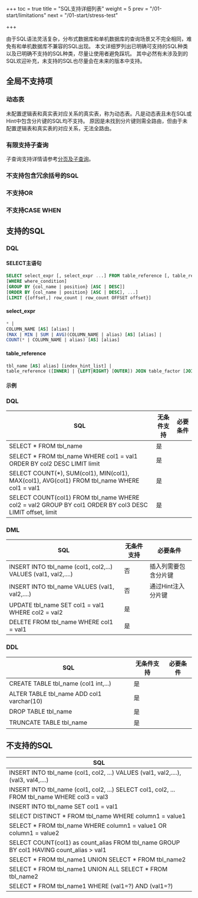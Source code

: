 +++
toc = true
title = "SQL支持详细列表"
weight = 5
prev = "/01-start/limitations"
next = "/01-start/stress-test"

+++

由于SQL语法灵活复杂，分布式数据库和单机数据库的查询场景又不完全相同，难免有和单机数据库不兼容的SQL出现。
本文详细罗列出已明确可支持的SQL种类以及已明确不支持的SQL种类，尽量让使用者避免踩坑。
其中必然有未涉及到的SQL欢迎补充，未支持的SQL也尽量会在未来的版本中支持。

## 全局不支持项

### 动态表
未配置逻辑表和真实表对应关系的真实表，称为动态表。凡是动态表且未在SQL或Hint中包含分片键的SQL均不支持。
原因是未找到分片键则需全路由，但由于未配置逻辑表和真实表的对应关系，无法全路由。

### 有限支持子查询
子查询支持详情请参考[分页及子查询](/02-guide/subquery/)。

### 不支持包含冗余括号的SQL

### 不支持OR

### 不支持CASE WHEN

## 支持的SQL

### DQL

#### SELECT主语句

```sql
SELECT select_expr [, select_expr ...] FROM table_reference [, table_reference ...]
[WHERE where_condition] 
[GROUP BY {col_name | position} [ASC | DESC]] 
[ORDER BY {col_name | position} [ASC | DESC], ...] 
[LIMIT {[offset,] row_count | row_count OFFSET offset}]
```

#### select_expr

```sql
* | 
COLUMN_NAME [AS] [alias] | 
(MAX | MIN | SUM | AVG)(COLUMN_NAME | alias) [AS] [alias] | 
COUNT(* | COLUMN_NAME | alias) [AS] [alias]
```

#### table_reference

```sql
tbl_name [AS] alias] [index_hint_list] | 
table_reference ([INNER] | {LEFT|RIGHT} [OUTER]) JOIN table_factor [JOIN ON conditional_expr | USING (column_list)] | 
```

#### 示例

### DQL

| SQL                                                                                                     | 无条件支持 | 必要条件 |
| ------------------------------------------------------------------------------------------------------- | --------- | ------- |
| SELECT * FROM tbl_name                                                                                  | 是        |         |
| SELECT * FROM tbl_name WHERE col1 = val1 ORDER BY col2 DESC LIMIT limit                                 | 是        |         |
| SELECT COUNT(*), SUM(col1), MIN(col1), MAX(col1), AVG(col1) FROM tbl_name WHERE col1 = val1             | 是        |         |
| SELECT COUNT(col1) FROM tbl_name WHERE col2 = val2 GROUP BY col1 ORDER BY col3 DESC LIMIT offset, limit | 是        |         |

### DML

| SQL                                                           | 无条件支持 | 必要条件            |
| ------------------------------------------------------------- | --------- | ------------------ |
| INSERT INTO tbl_name (col1, col2,...) VALUES (val1, val2,....)| 否        | 插入列需要包含分片键  |
| INSERT INTO tbl_name VALUES (val1, val2,....)                 | 否        | 通过Hint注入分片键   |
| UPDATE tbl_name SET col1 = val1 WHERE col2 = val2             | 是        |                    |
| DELETE FROM tbl_name WHERE col1 = val1                        | 是        |                    |

### DDL

| SQL                                                           | 无条件支持 | 必要条件            |
| ------------------------------------------------------------- | --------- | ------------------ |
| CREATE TABLE tbl_name (col1 int,...)                          | 是        |                    |
| ALTER TABLE tbl_name ADD col1 varchar(10)                     | 是        |                    |
| DROP TABLE tbl_name                                           | 是        |                    |
| TRUNCATE TABLE tbl_name                                       | 是        |                    |

## 不支持的SQL

| SQL                                                                                           |
| --------------------------------------------------------------------------------------------- |
| INSERT INTO tbl_name (col1, col2, ...) VALUES (val1, val2,....), (val3, val4,....)            |
| INSERT INTO tbl_name (col1, col2, ...) SELECT col1, col2, ... FROM tbl_name WHERE col3 = val3 |
| INSERT INTO tbl_name SET col1 = val1                                                          |
| SELECT DISTINCT * FROM tbl_name WHERE column1 = value1                                        |
| SELECT * FROM tbl_name WHERE column1 = value1 OR column1 = value2                             |
| SELECT COUNT(col1) as count_alias FROM tbl_name GROUP BY col1 HAVING count_alias > val1       |
| SELECT * FROM tbl_name1 UNION SELECT * FROM tbl_name2                                         |
| SELECT * FROM tbl_name1 UNION ALL SELECT * FROM tbl_name2                                     |
| SELECT * FROM tbl_name1 WHERE (val1=?) AND (val1=?)                                           |
